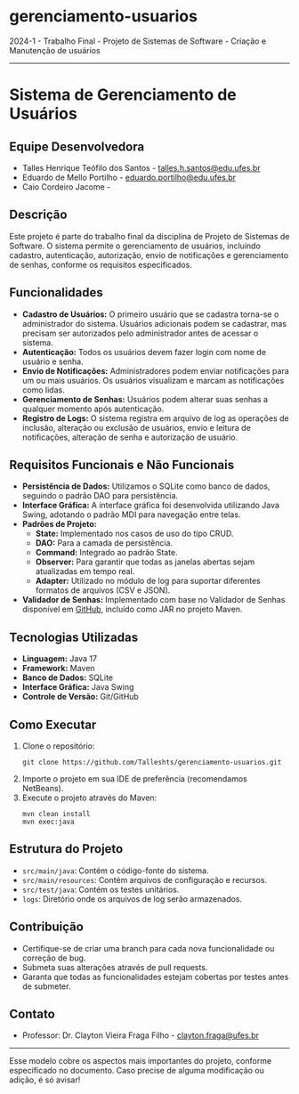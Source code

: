 # gerenciamento-usuarios
2024-1 - Trabalho Final - Projeto de Sistemas de Software - Criação e Manutenção de usuários

---

# Sistema de Gerenciamento de Usuários

## Equipe Desenvolvedora
- Talles Henrique Teófilo dos Santos - talles.h.santos@edu.ufes.br
- Eduardo de Mello Portilho - eduardo.portilho@edu.ufes.br
- Caio Cordeiro Jacome - 

## Descrição

Este projeto é parte do trabalho final da disciplina de Projeto de Sistemas de Software. O sistema permite o gerenciamento de usuários, incluindo cadastro, autenticação, autorização, envio de notificações e gerenciamento de senhas, conforme os requisitos especificados.

## Funcionalidades

- **Cadastro de Usuários:** O primeiro usuário que se cadastra torna-se o administrador do sistema. Usuários adicionais podem se cadastrar, mas precisam ser autorizados pelo administrador antes de acessar o sistema.
- **Autenticação:** Todos os usuários devem fazer login com nome de usuário e senha.
- **Envio de Notificações:** Administradores podem enviar notificações para um ou mais usuários. Os usuários visualizam e marcam as notificações como lidas.
- **Gerenciamento de Senhas:** Usuários podem alterar suas senhas a qualquer momento após autenticação.
- **Registro de Logs:** O sistema registra em arquivo de log as operações de inclusão, alteração ou exclusão de usuários, envio e leitura de notificações, alteração de senha e autorização de usuário.

## Requisitos Funcionais e Não Funcionais

- **Persistência de Dados:** Utilizamos o SQLite como banco de dados, seguindo o padrão DAO para persistência.
- **Interface Gráfica:** A interface gráfica foi desenvolvida utilizando Java Swing, adotando o padrão MDI para navegação entre telas.
- **Padrões de Projeto:**
  - **State:** Implementado nos casos de uso do tipo CRUD.
  - **DAO:** Para a camada de persistência.
  - **Command:** Integrado ao padrão State.
  - **Observer:** Para garantir que todas as janelas abertas sejam atualizadas em tempo real.
  - **Adapter:** Utilizado no módulo de log para suportar diferentes formatos de arquivos (CSV e JSON).
- **Validador de Senhas:** Implementado com base no Validador de Senhas disponível em [GitHub](https://github.com/claytonfraga/validadorsenha), incluído como JAR no projeto Maven.

## Tecnologias Utilizadas

- **Linguagem:** Java 17
- **Framework:** Maven
- **Banco de Dados:** SQLite
- **Interface Gráfica:** Java Swing
- **Controle de Versão:** Git/GitHub

## Como Executar

1. Clone o repositório:
   ```
   git clone https://github.com/Talleshts/gerenciamento-usuarios.git
   ```
2. Importe o projeto em sua IDE de preferência (recomendamos NetBeans).
3. Execute o projeto através do Maven:
   ```
   mvn clean install
   mvn exec:java
   ```

## Estrutura do Projeto

- `src/main/java`: Contém o código-fonte do sistema.
- `src/main/resources`: Contém arquivos de configuração e recursos.
- `src/test/java`: Contém os testes unitários.
- `logs`: Diretório onde os arquivos de log serão armazenados.

## Contribuição

- Certifique-se de criar uma branch para cada nova funcionalidade ou correção de bug.
- Submeta suas alterações através de pull requests.
- Garanta que todas as funcionalidades estejam cobertas por testes antes de submeter.

## Contato

- Professor: Dr. Clayton Vieira Fraga Filho - clayton.fraga@ufes.br

---

Esse modelo cobre os aspectos mais importantes do projeto, conforme especificado no documento. Caso precise de alguma modificação ou adição, é só avisar!
